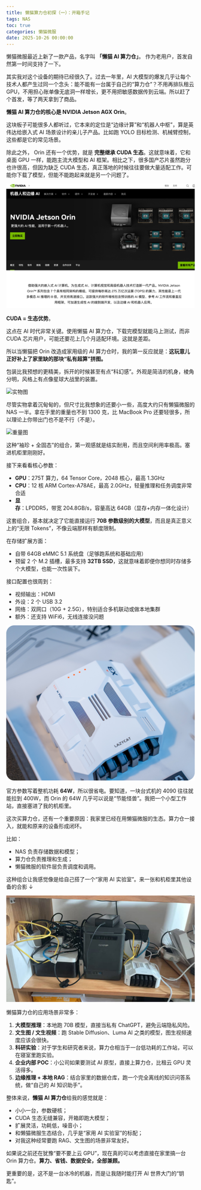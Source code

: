 ```yaml
---
title: 懒猫算力仓初探（一）：开箱手记
tags: NAS
toc: true
categories: 懒猫微服
date: 2025-10-26 00:00:00
---
```


懒猫微服最近上新了一款产品，名字叫 **「懒猫 AI 算力仓」**。
作为老用户，首发自然第一时间支持了一下。

其实我对这个设备的期待已经很久了。过去一年里，AI 大模型的爆发几乎让每个技术人都产生过同一个念头：能不能有一台属于自己的“算力仓”？不用再排队租云 GPU，不用担心账单像无底洞一样增长，更不用把敏感数据传到云端。所以赶了个首发，等了两天拿到了商品。

**懒猫 AI 算力仓的核心是 NVIDIA Jetson AGX Orin**。

<!-- more -->

这块板子可能很多人都听过，它本来的定位是“边缘计算”和“机器人中枢”，算是英伟达给嵌入式 AI 场景设计的亲儿子产品。比如跑 YOLO 目标检测、机械臂控制，这些都是它的常见场景。

除此之外， Orin 还有一个优势，就是 **完整继承 CUDA 生态**。这就意味着，它和桌面 GPU 一样，能跑主流大模型和 AI 框架。相比之下，很多国产芯片虽然跑分也许很高，但因为缺乏 CUDA 生态，真正落地的时候往往要做大量适配工作。可能你下载了模型，但能不能跑起来就是另一个问题了。

![渲染图](https://raw.githubusercontent.com/cloudsmithy/picgo-imh/master/image-20250926190036366-20250926191346936-20250926191839278-20250926192032634.png)

**CUDA = 生态优势**。

这点在 AI 时代非常关键。使用懒猫 AI 算力仓，下载完模型就能马上测试，而非 CUDA 芯片用户，可能还要花上几个月适配环境。这就是差距。

所以当懒猫把 Orin 改造成家用级的 AI 算力仓时，我的第一反应就是：**这玩意儿正好补上了家里缺的那块“私有超算”拼图。**

包装比我预想的更精美，拆开的时候甚至有点“科幻感”。外观是简洁的机身，棱角分明，风格上有点像星球大战里的装置。

![实物图](https://raw.githubusercontent.com/cloudsmithy/picgo-imh/master/eb751b92c3b4aea950adf5df8818fef2-20250926191424716-20250926192101025.jpg)

尽管实物拿着沉甸甸的，但尺寸比我想象的还要小一些，高度大约只有懒猫微服的 NAS 一半。拿在手里的重量也不到 1300 克，比 MacBook Pro 还要轻很多，所以理论上你带出门也不是不行（不是）。

![重量图](https://raw.githubusercontent.com/cloudsmithy/picgo-imh/master/a3ae36dd200008b4f2d4b97e3828aca2-20250926191540512-20250926191840322-20250926192111914.jpg)

这种“袖珍 + 全固态”的组合，第一观感就是结实耐用，而且空间利用率极高。塞进机柜里刚刚好。

接下来看看核心参数：

- **GPU**：275T 算力，64 Tensor Core，2048 核心，最高 1.3GHz
- **CPU**：12 核 ARM Cortex-A78AE，最高 2.0GHz，轻量推理和任务调度非常合适
- **显存**：LPDDR5，带宽 204.8GB/s，容量高达 64GB（显存+内存一体化设计）

这套组合，基本就决定了它能直接运行 **70B 参数级别的大模型**，而且是真正意义上的“无限 Tokens”，不像云端那样有额度限制。

在存储扩展方面：

- 自带 64GB eMMC 5.1 系统盘（足够跑系统和基础应用）
- 预留 2 个 M.2 插槽，最多支持 **32TB SSD**，这就意味着即便你想同时存储多个大模型，也能一次性装下。

接口配置也很周到：

- 视频输出：HDMI
- 外设：2 个 USB 3.2
- 网络：双网口（10G + 2.5G），特别适合多机联动或做本地集群
- 额外：还支持 WiFi6，无线连接没问题

![接口图](https://raw.githubusercontent.com/cloudsmithy/picgo-imh/master/screen2_pc_2-20250926191320702-20250926191839972.png)

官方参数写着整机功耗 **64W**，所以很省电。要知道，一块台式机的 4090 往往就能拉到 400W，而 Orin 的 64W 几乎可以说是“节能怪兽”。我把一个小型工作站，直接塞进了我的机柜里。

这次买算力仓，还有一个重要原因：我家里已经在用懒猫微服的生态。算力仓一接入，就能和原来的设备形成闭环。

比如：

- NAS 负责存储数据和模型；
- 算力仓负责推理和生成；
- 懒猫微服的软件层负责调度和调用。

这种组合让我感觉像是给自己搭了一个“家用 AI 实验室”。来一张和机柜里其他设备的合影 ↓

![机柜合影](https://raw.githubusercontent.com/cloudsmithy/picgo-imh/master/4a69c38d0f8bae1668fb6ad5b7063909.jpg)

懒猫算力仓的应用场景非常多：

1. **大模型推理**：本地跑 70B 模型，直接当私有 ChatGPT，避免云端隐私风险。
2. **文生图 / 文生视频**：跑 Stable Diffusion、Luma AI 之类的模型，图生视频速度应该会很快。
3. **科研实验**：对于学生和研究者来说，算力仓相当于一台低功耗的工作站，可以在寝室里跑实验。
4. **企业内部 POC**：小公司如果要测试 AI 原型，直接上算力仓，比租云 GPU 灵活得多。
5. **边缘推理 + 本地 RAG**：结合家里的数据仓库，跑一个完全离线的知识问答系统，做“自己的 AI 知识助手”。

整体来说，**懒猫 AI 算力仓**给我的感觉就是：

- 小小一台，参数硬核；
- CUDA 生态无缝兼容，开箱即跑大模型；
- 扩展灵活，功耗低，噪音小；
- 和懒猫微服生态结合，几乎是“家用 AI 实验室”的标配；
- 对我这种经常要跑 RAG、文生图的场景非常友好。

如果说之前还在犹豫“要不要上云 GPU”，现在真的可以考虑直接在家里搞一台 Orin 算力仓。**算力、省钱、数据安全，全部兼顾。**

更重要的是，这不是一台冰冷的机器，而是让我随时能打开 AI 世界大门的“钥匙”。
